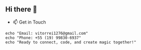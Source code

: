 ## Hi there 👋



- 📫 Get in Touch
```
echo "Email: vitorrei1276@gmail.com"
echo "Phone: +55 (19) 99830-6937"
echo "Ready to connect, code, and create magic together!"
```
